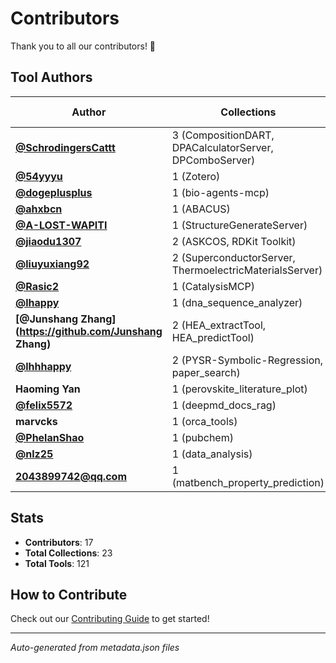 # Contributors

Thank you to all our contributors! 🎉

## Tool Authors

| Author | Collections | Tools | Main Areas |
|--------|------------|-------|------------|
| **[@SchrodingersCattt](https://github.com/SchrodingersCattt)** | 3 (CompositionDART, DPACalculatorServer, DPComboServer) | 21 | materials |
| **[@54yyyu](https://github.com/54yyyu)** | 1 (Zotero) | 18 | research |
| **[@dogeplusplus](https://github.com/dogeplusplus)** | 1 (bio-agents-mcp) | 17 | biology |
| **[@ahxbcn](https://github.com/ahxbcn)** | 1 (ABACUS) | 13 | materials |
| **[@A-LOST-WAPITI](https://github.com/A-LOST-WAPITI)** | 1 (StructureGenerateServer) | 11 | materials |
| **[@jiaodu1307](https://github.com/jiaodu1307)** | 2 (ASKCOS, RDKit Toolkit) | 9 | chemistry |
| **[@liuyuxiang92](https://github.com/liuyuxiang92)** | 2 (SuperconductorServer, ThermoelectricMaterialsServer) | 9 | materials |
| **[@Rasic2](https://github.com/Rasic2)** | 1 (CatalysisMCP) | 3 | chemistry |
| **[@lhappy](https://github.com/lhappy)** | 1 (dna_sequence_analyzer) | 3 | biology |
| **[@Junshang Zhang](https://github.com/Junshang Zhang)** | 2 (HEA_extractTool, HEA_predictTool) | 3 | machine-learning, research |
| **[@lhhhappy](https://github.com/lhhhappy)** | 2 (PYSR-Symbolic-Regression, paper_search) | 3 | physics, research |
| **Haoming Yan** | 1 (perovskite_literature_plot) | 3 | data |
| **[@felix5572](https://github.com/felix5572)** | 1 (deepmd_docs_rag) | 2 | materials |
| **marvcks** | 1 (orca_tools) | 2 | chemistry |
| **[@PhelanShao](https://github.com/PhelanShao)** | 1 (pubchem) | 2 | chemistry |
| **[@nlz25](https://github.com/nlz25)** | 1 (data_analysis) | 1 | data |
| **2043899742@qq.com** | 1 (matbench_property_prediction) | 1 | materials |


## Stats

- **Contributors**: 17
- **Total Collections**: 23
- **Total Tools**: 121

## How to Contribute

Check out our [Contributing Guide](CONTRIBUTING.md) to get started!

---

*Auto-generated from metadata.json files*
